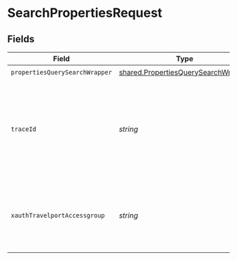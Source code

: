 # SearchPropertiesRequest


## Fields

| Field                                                                                          | Type                                                                                           | Required                                                                                       | Description                                                                                    |
| ---------------------------------------------------------------------------------------------- | ---------------------------------------------------------------------------------------------- | ---------------------------------------------------------------------------------------------- | ---------------------------------------------------------------------------------------------- |
| `propertiesQuerySearchWrapper`                                                                 | [shared.PropertiesQuerySearchWrapper](../../models/shared/propertiesquerysearchwrapper.md)     | :heavy_check_mark:                                                                             | N/A                                                                                            |
| `traceId`                                                                                      | *string*                                                                                       | :heavy_minus_sign:                                                                             | Identifier used to correlate API invocations across long-running or multi-call business flows. |
| `xauthTravelportAccessgroup`                                                                   | *string*                                                                                       | :heavy_minus_sign:                                                                             | Identifies the Travelport access group with which the caller is associated                     |